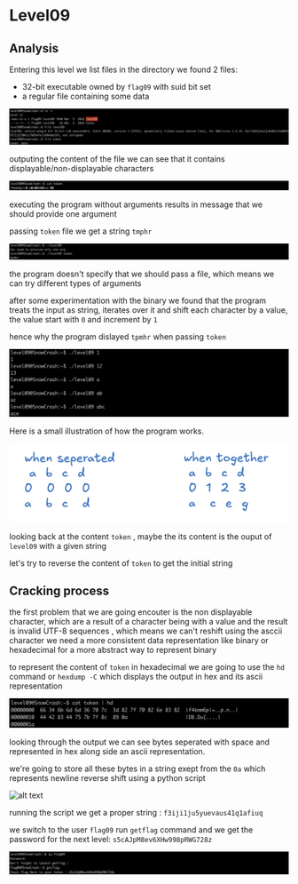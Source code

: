 # Level09

## Analysis

Entering this level we list files in the directory we found 2 files:
- 32-bit executable owned by `flag09` with suid bit set
- a regular file containing some data

![alt text](/level09/resources/images/directory_listing.png)


outputing the content of the file we can see that it contains displayable/non-displayable characters

![alt text](/level09/resources/images/tokencontent.png)


executing the program without arguments results in message that we should provide one argument

passing `token` file we get a string `tmphr`

![alt text](/level09/resources/images/program_execution.png)



the program doesn't specify that we should pass a file, which means we can try different types of arguments

after some experimentation with the binary we found that the program treats the input as string,  iterates over it and shift each character by a value, the value start with `0` and increment by `1`

hence why the program dislayed `tpmhr` when passing `token`

![alt text](/level09/resources/images/experimentation.png)

Here is a small illustration of how the program works.

![alt text](/level09/resources/images/illustration.png)


looking back at the content `token` , maybe the its content is the ouput of `level09` with a given string


let's try to reverse the content of `token` to get the initial string



## Cracking process

the first problem that we are going encouter is the non displayable character, which are a result of a character being with a value and the result is invalid UTF-8 sequences , which means we can't reshift using the asccii character we need a more consistent data representation like binary or hexadecimal for a more abstract way to represent binary



to represent the content of `token` in hexadecimal we are going to use the `hd` command or `hexdump -C` which displays the output in hex and its ascii representation


![alt text](/level09/resources/images/hexoutput.png)

looking through the output we can see bytes seperated with space and  represented in hex along side an ascii representation.

we're going to store all these bytes in a string exept from the `0a` which represents newline reverse shift using a python script


![alt text](image.png)

running the script we get a proper string : `f3iji1ju5yuevaus41q1afiuq`

we switch to the user `flag09` run `getflag` command and we get the password for the next level: `s5cAJpM8ev6XHw998pRWG728z`

![alt text](/level09/resources/images/flag.png)
